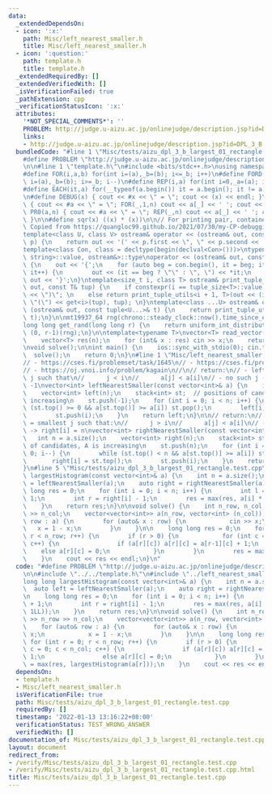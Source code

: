 ```yaml
---
data:
  _extendedDependsOn:
  - icon: ':x:'
    path: Misc/left_nearest_smaller.h
    title: Misc/left_nearest_smaller.h
  - icon: ':question:'
    path: template.h
    title: template.h
  _extendedRequiredBy: []
  _extendedVerifiedWith: []
  _isVerificationFailed: true
  _pathExtension: cpp
  _verificationStatusIcon: ':x:'
  attributes:
    '*NOT_SPECIAL_COMMENTS*': ''
    PROBLEM: http://judge.u-aizu.ac.jp/onlinejudge/description.jsp?id=DPL_3_B
    links:
    - http://judge.u-aizu.ac.jp/onlinejudge/description.jsp?id=DPL_3_B
  bundledCode: "#line 1 \"Misc/tests/aizu_dpl_3_b_largest_01_rectangle.test.cpp\"\n\
    #define PROBLEM \"http://judge.u-aizu.ac.jp/onlinejudge/description.jsp?id=DPL_3_B\"\
    \n\n#line 1 \"template.h\"\n#include <bits/stdc++.h>\nusing namespace std;\n\n\
    #define FOR(i,a,b) for(int i=(a),_b=(b); i<=_b; i++)\n#define FORD(i,a,b) for(int\
    \ i=(a),_b=(b); i>=_b; i--)\n#define REP(i,a) for(int i=0,_a=(a); i<_a; i++)\n\
    #define EACH(it,a) for(__typeof(a.begin()) it = a.begin(); it != a.end(); ++it)\n\
    \n#define DEBUG(x) { cout << #x << \" = \"; cout << (x) << endl; }\n#define PR(a,n)\
    \ { cout << #a << \" = \"; FOR(_,1,n) cout << a[_] << ' '; cout << endl; }\n#define\
    \ PR0(a,n) { cout << #a << \" = \"; REP(_,n) cout << a[_] << ' '; cout << endl;\
    \ }\n\n#define sqr(x) ((x) * (x))\n\n// For printing pair, container, etc.\n//\
    \ Copied from https://quangloc99.github.io/2021/07/30/my-CP-debugging-template.html\n\
    template<class U, class V> ostream& operator << (ostream& out, const pair<U, V>&\
    \ p) {\n    return out << '(' << p.first << \", \" << p.second << ')';\n}\n\n\
    template<class Con, class = decltype(begin(declval<Con>()))>\ntypename enable_if<!is_same<Con,\
    \ string>::value, ostream&>::type\noperator << (ostream& out, const Con& con)\
    \ {\n    out << '{';\n    for (auto beg = con.begin(), it = beg; it != con.end();\
    \ it++) {\n        out << (it == beg ? \"\" : \", \") << *it;\n    }\n    return\
    \ out << '}';\n}\ntemplate<size_t i, class T> ostream& print_tuple_utils(ostream&\
    \ out, const T& tup) {\n    if constexpr(i == tuple_size<T>::value) return out\
    \ << \")\"; \n    else return print_tuple_utils<i + 1, T>(out << (i ? \", \" :\
    \ \"(\") << get<i>(tup), tup); \n}\ntemplate<class ...U> ostream& operator <<\
    \ (ostream& out, const tuple<U...>& t) {\n    return print_tuple_utils<0, tuple<U...>>(out,\
    \ t);\n}\n\nmt19937_64 rng(chrono::steady_clock::now().time_since_epoch().count());\n\
    long long get_rand(long long r) {\n    return uniform_int_distribution<long long>\
    \ (0, r-1)(rng);\n}\n\ntemplate<typename T>\nvector<T> read_vector(int n) {\n\
    \    vector<T> res(n);\n    for (int& x : res) cin >> x;\n    return res;\n}\n\
    \nvoid solve();\n\nint main() {\n    ios::sync_with_stdio(0); cin.tie(0);\n  \
    \  solve();\n    return 0;\n}\n#line 1 \"Misc/left_nearest_smaller.h\"\n// Tested:\n\
    // - https://cses.fi/problemset/task/1645\n// - https://cses.fi/problemset/task/1142\n\
    // - https://oj.vnoi.info/problem/kagain\n//\n// return:\n// - left[i] = largest\
    \ j such that\n//      j < i\n//      a[j] < a[i]\n// - no such j -> left[i] =\
    \ -1\nvector<int> leftNearestSmaller(const vector<int>& a) {\n    int n = a.size();\n\
    \    vector<int> left(n);\n    stack<int> st;  // positions of candidates, A is\
    \ increasing\n    st.push(-1);\n    for (int i = 0; i < n; i++) {\n        while\
    \ (st.top() >= 0 && a[st.top()] >= a[i]) st.pop();\n        left[i] = st.top();\n\
    \        st.push(i);\n    }\n    return left;\n}\n\n// return:\n// - right[i]\
    \ = smallest j such that:\n//      j > i\n//      a[j] < a[i]\n// - no such j\
    \ -> right[i] = n\nvector<int> rightNearestSmaller(const vector<int>& a) {\n \
    \   int n = a.size();\n    vector<int> right(n);\n    stack<int> st;   // positions\
    \ of candidates, A is increasing\n    st.push(n);\n    for (int i = n-1; i >=\
    \ 0; i--) {\n        while (st.top() < n && a[st.top()] >= a[i]) st.pop();\n \
    \       right[i] = st.top();\n        st.push(i);\n    }\n    return right;\n\
    }\n#line 5 \"Misc/tests/aizu_dpl_3_b_largest_01_rectangle.test.cpp\"\n\nlong long\
    \ largestHistogram(const vector<int>& a) {\n    int n = a.size();\n    auto left\
    \ = leftNearestSmaller(a);\n    auto right = rightNearestSmaller(a);\n\n    long\
    \ long res = 0;\n    for (int i = 0; i < n; i++) {\n        int l = left[i] +\
    \ 1;\n        int r = right[i] - 1;\n        res = max(res, a[i] * (r - l + 1LL));\n\
    \    }\n    return res;\n}\n\nvoid solve() {\n    int n_row, n_col; cin >> n_row\
    \ >> n_col;\n    vector<vector<int>> a(n_row, vector<int> (n_col));\n    for (auto&\
    \ row : a) {\n        for (auto& x : row) {\n            cin >> x;\n         \
    \   x = 1 - x;\n        }\n    }\n\n    long long res = 0;\n    for (int r = 0;\
    \ r < n_row; r++) {\n        if (r > 0) {\n            for (int c = 0; c < n_col;\
    \ c++) {\n                if (a[r][c]) a[r][c] = a[r-1][c] + 1;\n            \
    \    else a[r][c] = 0;\n            }\n        }\n        res = max(res, largestHistogram(a[r]));\n\
    \    }\n    cout << res << endl;\n}\n"
  code: "#define PROBLEM \"http://judge.u-aizu.ac.jp/onlinejudge/description.jsp?id=DPL_3_B\"\
    \n\n#include \"../../template.h\"\n#include \"../left_nearest_smaller.h\"\n\n\
    long long largestHistogram(const vector<int>& a) {\n    int n = a.size();\n  \
    \  auto left = leftNearestSmaller(a);\n    auto right = rightNearestSmaller(a);\n\
    \n    long long res = 0;\n    for (int i = 0; i < n; i++) {\n        int l = left[i]\
    \ + 1;\n        int r = right[i] - 1;\n        res = max(res, a[i] * (r - l +\
    \ 1LL));\n    }\n    return res;\n}\n\nvoid solve() {\n    int n_row, n_col; cin\
    \ >> n_row >> n_col;\n    vector<vector<int>> a(n_row, vector<int> (n_col));\n\
    \    for (auto& row : a) {\n        for (auto& x : row) {\n            cin >>\
    \ x;\n            x = 1 - x;\n        }\n    }\n\n    long long res = 0;\n   \
    \ for (int r = 0; r < n_row; r++) {\n        if (r > 0) {\n            for (int\
    \ c = 0; c < n_col; c++) {\n                if (a[r][c]) a[r][c] = a[r-1][c] +\
    \ 1;\n                else a[r][c] = 0;\n            }\n        }\n        res\
    \ = max(res, largestHistogram(a[r]));\n    }\n    cout << res << endl;\n}\n"
  dependsOn:
  - template.h
  - Misc/left_nearest_smaller.h
  isVerificationFile: true
  path: Misc/tests/aizu_dpl_3_b_largest_01_rectangle.test.cpp
  requiredBy: []
  timestamp: '2022-01-13 13:16:22+08:00'
  verificationStatus: TEST_WRONG_ANSWER
  verifiedWith: []
documentation_of: Misc/tests/aizu_dpl_3_b_largest_01_rectangle.test.cpp
layout: document
redirect_from:
- /verify/Misc/tests/aizu_dpl_3_b_largest_01_rectangle.test.cpp
- /verify/Misc/tests/aizu_dpl_3_b_largest_01_rectangle.test.cpp.html
title: Misc/tests/aizu_dpl_3_b_largest_01_rectangle.test.cpp
---
```

